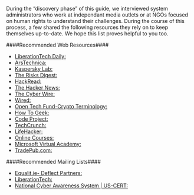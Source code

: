 During the “discovery phase” of this guide, we interviewed system administrators who work at independant media outlets or at NGOs focused on human rights to understand their challenges. During the course of this process, a few shared the following resources they rely on to keep themselves up-to-date. We hope this list proves helpful to you too.

####Recommended Web Resources####

- [LiberationTech Daily:](http://paper.li/Liberationtech#!headlines)
- [ArsTechnica:](http://arstechnica.com/)
- [Kaspersky Lab:](https://blog.kaspersky.com/)
- [The Risks Digest:](http://catless.ncl.ac.uk/Risks/)
- [HackRead:](https://www.hackread.com/)
- [The Hacker News:](http://thehackernews.com/)
- [The Cyber Wire:](http://thecyberwire.com/)
- [Wired:](http://www.wired.com/)
- [Open Tech Fund-Crypto Terminology:](https://github.com/OpenTechFund/CryptoTerminology)
- [How To Geek:](http://www.howtogeek.com/)
- [Code Project:](http://www.codeproject.com/)
- [TechCrunch:](http://techcrunch.com/)
- [LifeHacker:](http://lifehacker.com/)
- [Online Courses:](https://iversity.org/)
- [Microsoft Virtual Academy:](http://www.microsoftvirtualacademy.com/)
- [TradePub.com:](http://opensourceuniverse.tradepub.com/category/information-technology/1207/)

####Recommended Mailing Lists####

- [Equalit.ie- Deflect Partners:](https://lists.equalit.ie/mailman/listinfo/deflect-partners)
- [LiberationTech:](https://mailman.stanford.edu/mailman/listinfo/liberationtech)
- [National Cyber Awareness System | US-CERT:](https://www.us-cert.gov/mailing-lists-and-feeds)
